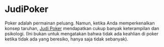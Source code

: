 # JudiPoker
Poker adalah permainan peluang. Namun, ketika Anda memperkenalkan konsep taruhan, <a href="http://www.588pkv.net/">Judi Poker</a> mendapatkan cukup banyak keterampilan dan psikologi. (Ini bukan untuk mengatakan bahwa tidak ada keahlian di poker ketika tidak ada yang beresiko, hanya saja tidak sebanyak).
